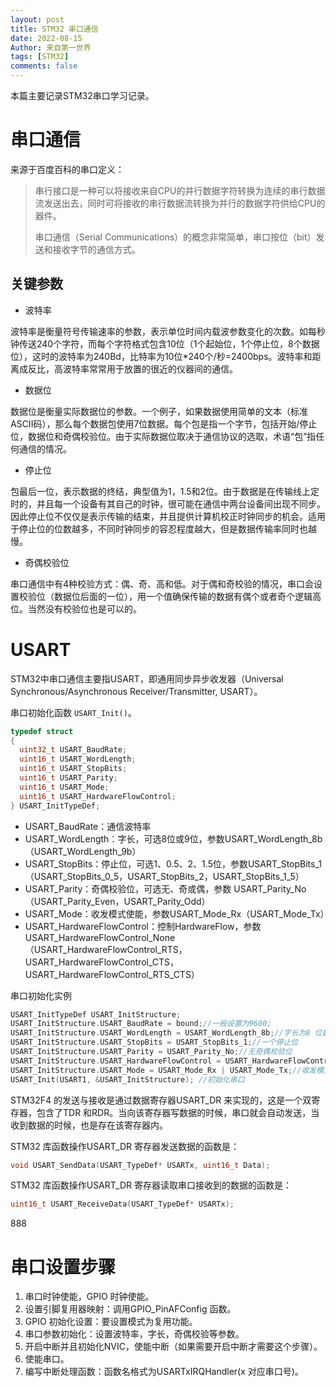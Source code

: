 ```yaml
---
layout: post
title: STM32 串口通信
date: 2022-08-15
Author: 来自第一世界
tags: [STM32]
comments: false
---
```

本篇主要记录STM32串口学习记录。

# 串口通信

来源于百度百科的串口定义：

> 串行接口是一种可以将接收来自CPU的并行数据字符转换为连续的串行数据流发送出去，同时可将接收的串行数据流转换为并行的数据字符供给CPU的器件。
>
> 串口通信（Serial Communications）的概念非常简单，串口按位（bit）发送和接收字节的通信方式。

## 关键参数

* 波特率

波特率是衡量符号传输速率的参数，表示单位时间内载波参数变化的次数。如每秒钟传送240个字符，而每个字符格式包含10位（1个起始位，1个停止位，8个数据位），这时的波特率为240Bd，比特率为10位*240个/秒=2400bps。波特率和距离成反比，高波特率常常用于放置的很近的仪器间的通信。

* 数据位

数据位是衡量实际数据位的参数。一个例子，如果数据使用简单的文本（标准 ASCII码），那么每个数据包使用7位数据。每个包是指一个字节，包括开始/停止位，数据位和奇偶校验位。由于实际数据位取决于通信协议的选取，术语“包”指任何通信的情况。

* 停止位

包最后一位，表示数据的终结，典型值为1，1.5和2位。由于数据是在传输线上定时的，并且每一个设备有其自己的时钟，很可能在通信中两台设备间出现不同步。因此停止位不仅仅是表示传输的结束，并且提供计算机校正时钟同步的机会。适用于停止位的位数越多，不同时钟同步的容忍程度越大，但是数据传输率同时也越慢。

* 奇偶校验位

串口通信中有4种校验方式：偶、奇、高和低。对于偶和奇校验的情况，串口会设置校验位（数据位后面的一位），用一个值确保传输的数据有偶个或者奇个逻辑高位。当然没有校验位也是可以的。

# USART

STM32中串口通信主要指USART，即通用同步异步收发器（Universal Synchronous/Asynchronous Receiver/Transmitter, USART）。

串口初始化函数 `USART_Init()`。

```c
typedef struct
{
  uint32_t USART_BaudRate; 
  uint16_t USART_WordLength;
  uint16_t USART_StopBits; 
  uint16_t USART_Parity; 
  uint16_t USART_Mode; 
  uint16_t USART_HardwareFlowControl; 
} USART_InitTypeDef;
```

* USART_BaudRate：通信波特率
* USART_WordLength：字长，可选8位或9位，参数USART_WordLength_8b（USART_WordLength_9b）
* USART_StopBits：停止位，可选1、0.5、2、1.5位，参数USART_StopBits_1（USART_StopBits_0_5，USART_StopBits_2，USART_StopBits_1_5）
* USART_Parity：奇偶校验位，可选无、奇或偶，参数 USART_Parity_No（USART_Parity_Even，USART_Parity_Odd）
* USART_Mode：收发模式使能，参数USART_Mode_Rx（USART_Mode_Tx）
* USART_HardwareFlowControl：控制HardwareFlow，参数USART_HardwareFlowControl_None（USART_HardwareFlowControl_RTS，USART_HardwareFlowControl_CTS，USART_HardwareFlowControl_RTS_CTS）

串口初始化实例

```c
USART_InitTypeDef USART_InitStructure;
USART_InitStructure.USART_BaudRate = bound;//一般设置为9600;
USART_InitStructure.USART_WordLength = USART_WordLength_8b;//字长为8 位数据格式
USART_InitStructure.USART_StopBits = USART_StopBits_1;//一个停止位
USART_InitStructure.USART_Parity = USART_Parity_No;//无奇偶校验位
USART_InitStructure.USART_HardwareFlowControl = USART_HardwareFlowControl_None;
USART_InitStructure.USART_Mode = USART_Mode_Rx | USART_Mode_Tx;//收发模式
USART_Init(USART1, &USART_InitStructure); //初始化串口
```

STM32F4 的发送与接收是通过数据寄存器USART_DR 来实现的，这是一个双寄存器，包含了TDR 和RDR。当向该寄存器写数据的时候，串口就会自动发送，当收到数据的时候，也是存在该寄存器内。

STM32 库函数操作USART_DR 寄存器发送数据的函数是：

```c
void USART_SendData(USART_TypeDef* USARTx, uint16_t Data);
```

STM32 库函数操作USART_DR 寄存器读取串口接收到的数据的函数是：

```c
uint16_t USART_ReceiveData(USART_TypeDef* USARTx);
```

888





# 串口设置步骤

1) 串口时钟使能，GPIO 时钟使能。
2) 设置引脚复用器映射：调用GPIO_PinAFConfig 函数。
3) GPIO 初始化设置：要设置模式为复用功能。
4) 串口参数初始化：设置波特率，字长，奇偶校验等参数。
5) 开启中断并且初始化NVIC，使能中断（如果需要开启中断才需要这个步骤）。
6) 使能串口。
7) 编写中断处理函数：函数名格式为USARTxIRQHandler(x 对应串口号)。
